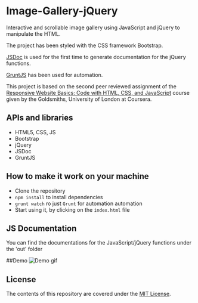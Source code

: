 # Image-Gallery-jQuery

Interactive and scrollable image gallery using JavaScript and jQuery to manipulate the HTML.

The project has been styled with the CSS framework Bootstrap.

[JSDoc](http://usejsdoc.org) is used for the first time to generate documentation for the jQuery functions.

[GruntJS](http://gruntjs.com) has been used for automation.

This project is based on the second peer reviewed assignment of the [Responsive Website Basics: Code with HTML, CSS, and JavaScript](https://www.coursera.org/learn/website-coding) course given by the Goldsmiths, University of London at Coursera.

## APIs and libraries
- HTML5, CSS, JS
- Bootstrap
- jQuery
- JSDoc
- GruntJS

## How to make it work on your machine
- Clone the repository
- `npm install` to install dependencies
- `grunt watch` ro just `Grunt` for automation automation
- Start using it, by clicking on the `index.html` file

## JS Documentation
You can find the documentations for the JavaScript/jQuery functions under the 'out' folder

##Demo
![Demo gif](https://github.com/armin-es/Image-Gallery-jQuery/blob/master/gif/demo.gif)

## License

The contents of this repository are covered under the [MIT License](LICENSE.txt).
